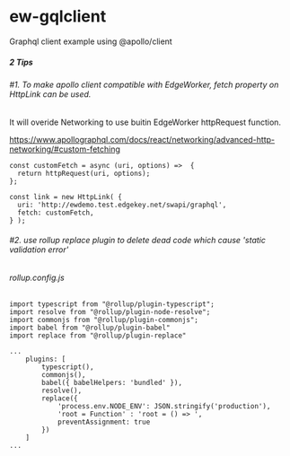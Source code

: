 # ew-gqlclient

Graphql client example using @apollo/client

##### 2 Tips

###### #1. To make apollo client compatible with EdgeWorker, fetch property on HttpLink can be used.
It will overide Networking to use buitin EdgeWorker httpRequest function.

https://www.apollographql.com/docs/react/networking/advanced-http-networking/#custom-fetching

```
const customFetch = async (uri, options) =>  {
  return httpRequest(uri, options);
};

const link = new HttpLink( {
  uri: 'http://ewdemo.test.edgekey.net/swapi/graphql',
  fetch: customFetch,
} );
```

###### #2. use rollup replace plugin to delete dead code which cause 'static validation error'

###### rollup.config.js
```
import typescript from "@rollup/plugin-typescript";
import resolve from "@rollup/plugin-node-resolve";
import commonjs from "@rollup/plugin-commonjs";
import babel from "@rollup/plugin-babel"
import replace from "@rollup/plugin-replace"

...
    plugins: [
        typescript(),
        commonjs(),
        babel({ babelHelpers: 'bundled' }),
        resolve(),
        replace({
            'process.env.NODE_ENV': JSON.stringify('production'),
            'root = Function' : 'root = () => ',
            preventAssignment: true
        })
    ]
...
```
